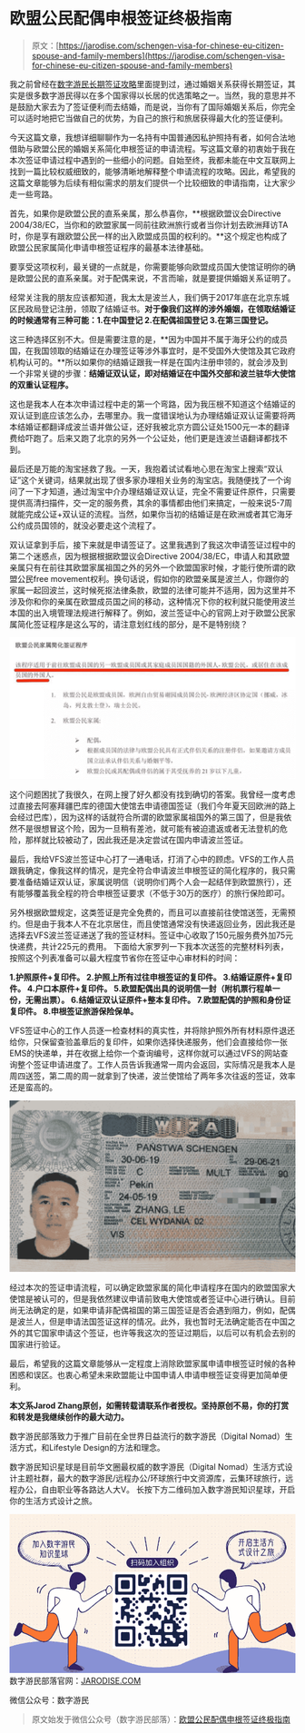 <!--yml
category: 未分类
date: 2022-06-26 00:00:00
-->

# 欧盟公民配偶申根签证终极指南

> 原文：[https://jarodise.com/schengen-visa-for-chinese-eu-citizen-spouse-and-family-members](https://jarodise.com/schengen-visa-for-chinese-eu-citizen-spouse-and-family-members)

我之前曾经在[数字游民长期签证攻略](http://mp.weixin.qq.com/s?__biz=MzIyMjAwNzAzNg==&mid=2650207620&idx=1&sn=6d7850f94e53fc6ea7da2fd8baa56b07&chksm=f0364e17c741c701d3c197a9d971688553be4c44a98379199be7dce2a14902d16329790475de&scene=21#wechat_redirect)里面提到过，通过婚姻关系获得长期签证，其实是很多数字游民得以在多个国家得以长居的优选策略之一。当然，我的意思并不是鼓励大家去为了签证便利而去结婚，而是说，当你有了国际婚姻关系后，你完全可以适时地把它当做自己的优势，为自己的旅行和旅居获得最大化的签证便利。

今天这篇文章，我想详细聊聊作为一名持有中国普通因私护照持有者，如何合法地借助与欧盟公民的婚姻关系简化申根签证的申请流程。写这篇文章的初衷始于我在本次签证申请过程中遇到的一些细小的问题。自始至终，我都未能在中文互联网上找到一篇比较权威细致的，能够清晰地解释整个申请流程的攻略。因此，希望我的这篇文章能够为后续有相似需求的朋友们提供一个比较细致的申请指南，让大家少走一些弯路。

首先，如果你是欧盟公民的直系亲属，那么恭喜你，**根据欧盟议会Directive 2004/38/EC，当你和的欧盟家属一同前往欧洲旅行或者当你计划去欧洲拜访TA时，你是享有跟欧盟公民一样的出入欧盟成员国的权利的。**这个规定也构成了欧盟公民家属简化申请申根签证程序的最基本法律基础。

要享受这项权利，最关键的一点就是，你需要能够向欧盟成员国大使馆证明你的确是欧盟公民的直系亲属。对于配偶来说，不言而喻，就是要提供婚姻关系证明了。

经常关注我的朋友应该都知道，我太太是波兰人，我们俩于2017年底在北京东城区民政局登记注册，领取了结婚证书。**对于像我们这样的涉外婚姻，在领取结婚证的时候通常有三种可能：1.在中国登记 2.在配偶祖国登记 3.在第三国登记。**

这三种选择区别不大。但是需要注意的是，**因为中国并不属于海牙公约的成员国，在我国领取的结婚证在办理签证等涉外事宜时，是不受国外大使馆及其它政府机构认可的。**所以如果你的结婚证跟我一样是在国内注册申领的，就会涉及到一个非常关键的步骤：**结婚证双认证，即对结婚证在中国外交部和波兰驻华大使馆的双重认证程序。**

这也是我本人在本次申请过程中走的第一个弯路，因为我压根不知道这个结婚证的双认证到底应该怎么办，去哪里办。我一度错误地认为办理结婚证双认证需要将两本结婚证都翻译成波兰语并做公证，还好我被北京方圆公证处1500元一本的翻译费给吓跑了。后来又跑了北京的另外一个公证处，他们更是连波兰语翻译都找不到。

最后还是万能的淘宝拯救了我。一天，我抱着试试看地心思在淘宝上搜索“双认证”这个关键词，结果就出现了很多家办理相关业务的淘宝店。我随便找了一个询问了一下才知道，通过淘宝中介办理结婚证双认证，完全不需要证件原件，只需要提供高清扫描件，交一定的服务费，其余的事情都由他们来搞定，一般来说5-7周就能完成公证+双认证的流程。当然，如果你当初的结婚证是在欧洲或者其它海牙公约成员国领的，就没必要走这个流程了。

双认证拿到手后，接下来就是申请签证了。这里我遇到了我这次申请签证过程中的第二个迷惑点，因为根据根据欧盟议会Directive 2004/38/EC，申请人和其欧盟亲属只有在前往其欧盟家属祖国之外的另外一个欧盟国家时候，才能行使所谓的欧盟公民free movement权利。换句话说，假如你的欧盟亲属是波兰人，你跟你的家属一起回波兰，这时候死抠法律条款，欧盟的法律可能并不适用，因为这里并不涉及你和你的亲属在欧盟成员国之间的移动，这种情况下你的权利就只能使用波兰本国的出入境管理法规进行解释了。例如，波兰签证中心的官网上对于欧盟公民家属简化签证程序是这么写的，请注意划红线的部分，是不是特别绕？

![beepress2-1559219879.jpeg](img/6ebf71391b336eb61ce731a50d5fa2ab.png)

这个问题困扰了我很久，在网上搜了好久都没有找到确切的答案。我曾经一度考虑过直接去阿塞拜疆巴库的德国大使馆去申请德国签证（我们今年夏天回欧洲的路上会经过巴库），因为这样的话就符合所谓的欧盟家属祖国外的第三国了，但是我依然不是很想冒这个险，因为一旦稍有差池，就可能有被迫遣返或者无法登机的危险，那样就比较被动了，因此我还是决定尝试在国内申请波兰签证。

最后，我给VFS波兰签证中心打了一通电话，打消了心中的顾虑。VFS的工作人员跟我确定，像我这样的情况，是完全符合申请波兰申根签证的简化程序的，我只需要准备结婚证双认证，家属说明信（说明你们两个人会一起结伴到欧盟旅行），还有能够覆盖我全程的符合申根签证要求（不低于30万的医疗）的旅行保险即可。

另外根据欧盟规定，这类签证是完全免费的，而且可以直接前往使馆送签，无需预约。但是由于我本人不在北京居住，而且使馆通常没有快递返回业务，因此我还是选择去VFS波兰签证递送了我的签证材料。签证中心收取了150元服务费外加75元快递费，共计225元的费用。 下面给大家罗列一下我本次送签的完整材料列表，按照这个列表准备可以最大程度节省你在签证中心审材料的时间：

**1.护照原件+复印件。 2.护照上所有过往申根签证的复印件。 3.结婚证原件+复印件。 4.户口本原件+复印件。 5.欧盟配偶出具的说明信一封（附机票行程单一份，无需出票）。 6.结婚证双认证原件+整本复印件。 7.欧盟配偶的护照和身份证复印件。 8.申根签证旅游保险保单。**

VFS签证中心的工作人员逐一检查材料的真实性，并将除护照外所有材料原件退还给你，只保留查验盖章后的复印件，如果你选择快递服务，他们会直接给你一张EMS的快递单，并在收据上给你一个查询编号，这样你就可以通过VFS的网站查询整个签证申请进度了。工作人员告诉我通常一周内会返回，实际情况是我本人是周四送签，第二周的周一就拿到了快递，波兰使馆给了两年多次往返的签证，效率还是蛮高的。

![beepress5-1559219883.jpeg](img/a24964139a14ccd485c78206f8c8a990.png)

经过本次的签证申请流程，可以确定欧盟家属的简化申请程序在国内的欧盟国家大使馆是被认可的，但是我依然建议申请前致电大使馆或者签证中心进行确认。目前尚无法确定的是，如果申请非配偶祖国的第三国签证是否会遇到阻力，例如，配偶是波兰人，但是申请法国签证这样的情况。此外，我也暂时无法确定能否在中国之外的其它国家申请这个签证，也许等我这次的签证过期后，以后可以有机会去别的国家进行验证。

最后，希望我的这篇文章能够从一定程度上消除欧盟家属申请申根签证时候的各种困惑和误区。也衷心希望未来欧盟能让中国申请人申请申根签证变得更加简单便利。

**本文系Jarod Zhang原创，如需转载请联系作者授权。坚持原创不易，你的打赏和转发是我继续创作的最大动力。**

数字游民部落致力于推广目前在全世界日益流行的数字游民（Digital Nomad）生活方式，和Lifestyle Design的方法和理念。

数字游民知识星球是目前华文圈最权威的数字游民（Digital Nomad）生活方式设计主题社群，最大的数字游民/远程办公/环球旅行中文资源库，云集环球旅行，远程办公，自由职业等各路达人大V。 长按下方二维码加入数字游民知识星球，开启你的生活方式设计之旅。

![zsxq.png](img/f1233ea1c58940dcf12fbafdce4aee76.png) 数字游民部落官网：[JARODISE.COM](http://JARODISE.COM)

微信公众号：数字游民

> 原文始发于微信公众号（数字游民部落）：[欧盟公民配偶申根签证终极指南](http://mp.weixin.qq.com/s?__biz=MzIyMjAwNzAzNg==&tempkey=MTAxMV92S2JvQW9GZmJoYXV2S1k0ZllQZ1ZjelBXN2MyYlBfUm5fcmE2bi1OVzNfU0RqY003ZS1ZWVY3NDEwcVN0VU5vcW9fU3dVS01XN1R4MG9RaktlZGcxd25OYUt0ZnIzaW0wMTJZc0VleXJHNmhhTGFuUk9JbHU4Vzc5Zk5TRkdBeEhuSGtnVVhKQkEyMnhvQ05Zdk5WTzNYNzRTRE9ua2xMa2JMVWhRfn4%3D&chksm=70364d834741c4956cad63609056873b82d107a294db61353b03c2bfb88707d5c741f565d73b#rd)
